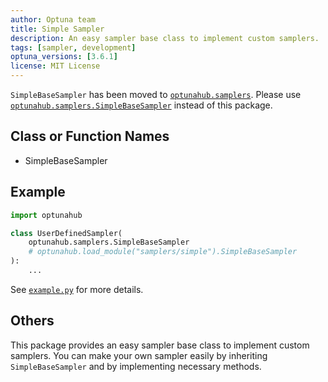 ```yaml
---
author: Optuna team
title: Simple Sampler
description: An easy sampler base class to implement custom samplers.
tags: [sampler, development]
optuna_versions: [3.6.1]
license: MIT License
---
```


`SimpleBaseSampler` has been moved to [`optunahub.samplers`](https://optuna.github.io/optunahub/samplers.html). Please use [`optunahub.samplers.SimpleBaseSampler`](https://optuna.github.io/optunahub/generated/optunahub.samplers.SimpleBaseSampler.html#optunahub.samplers.SimpleBaseSampler) instead of this package.

## Class or Function Names

- SimpleBaseSampler

## Example

```python
import optunahub

class UserDefinedSampler(
    optunahub.samplers.SimpleBaseSampler
    # optunahub.load_module("samplers/simple").SimpleBaseSampler
):
    ...
```

See [`example.py`](https://github.com/optuna/optunahub-registry/blob/main/package/samplers/simple/example.py) for more details.

## Others

This package provides an easy sampler base class to implement custom samplers.
You can make your own sampler easily by inheriting `SimpleBaseSampler` and by implementing necessary methods.
